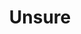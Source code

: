 ---
pid: ls162
title: Unsure
location_transcription: all over the city
coordinates: "[-75.170591074263, 39.958027070745]"
zipcode: '19107'
gen_neighborhood: Center City
neighborhood: Washington Square West,Avenue of The Arts,Midtown Village,Chinatown
outside_phl: 
age: '55'
age_range: 50-59
instagram: 
image_file_name: ls_162.jpg
proposal_transcription: |-
  -More representation of people of color not just those of European ancestry
  -Monuments that inspire us toward community building
topic: Neighborhoods,Race Ethnicity
topic_summary: 0, 0, 0
type: Sculpture Statue
keywords_other: 
credit: Maurice
image_labels: 
twitter: 
facebook: 
permalink: "/monuments/ls162/"
layout: item-page
---